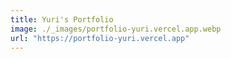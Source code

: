```yaml
---
title: Yuri's Portfolio
image: ./_images/portfolio-yuri.vercel.app.webp
url: "https://portfolio-yuri.vercel.app"
---
```

